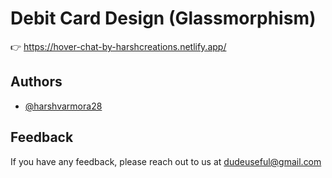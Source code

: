 
# Debit Card Design (Glassmorphism)

👉 https://hover-chat-by-harshcreations.netlify.app/


## Authors

- [@harshvarmora28](https://www.github.com/harshvarmora28)

  
## Feedback

If you have any feedback, please reach out to us at dudeuseful@gmail.com
